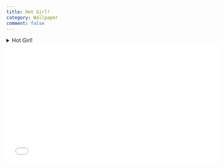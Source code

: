```yaml
---
title: Hot Girl!
category: Wallpaper
comment: false
---
```

<details>
<p class="encrypted" id="/MZAf/PKx9jpw8/Jnp7XQQFki2ibGnArZP46W+keVThXquhWwFROEFnbY8eC57Tw==">
<summary>Hot Girl!<summary>
<iframe width="560" height="315" src="({{site.url}}{{site.baseurl}}/src/assets/img/h264.mp4)" title="YouTube video player" frameborder="0" allow="accelerometer; autoplay; clipboard-write; encrypted-media; gyroscope; picture-in-picture" allowfullscreen=""></iframe></p>
